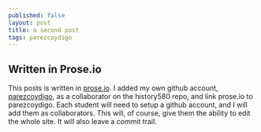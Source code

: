 ```yaml
---
published: false
layout: post
title: a second post
tags: parezcoydigo
---
```


## Written in Prose.io

This posts is written in [prose.io](http://prose.io). I added my own github account, [parezcoydigo](https://github.com/parezcoydigo), as a collaborator on the history580 repo, and link prose.io to parezcoydigo. Each student will need to setup a github account, and I will add them as collaborators. This will, of course, give them the ability to edit the whole site. It will also leave a commit trail.
